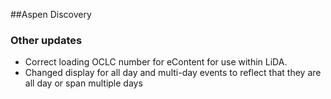 ##Aspen Discovery
### Other updates
- Correct loading OCLC number for eContent for use within LiDA.
- Changed display for all day and multi-day events to reflect that they are all day or span multiple days
